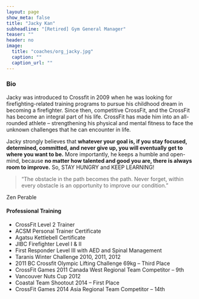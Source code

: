 ```yaml
---
layout: page
show_meta: false
title: "Jacky Kan"
subheadline: "[Retired] Gym General Manager"
teaser: ""
header: no
image:
  title: "coaches/org_jacky.jpg"
  caption: ""
  caption_url: ""
---
```

### Bio
Jacky was introduced to Crossfit in 2009 when he was looking for firefighting-related training programs to pursue his childhood dream in becoming a firefighter. Since then, competitive CrossFit, and the CrossFit has become an integral part of his life. CrossFit has made him into an all-rounded athlete – strengthening his physical and mental fitness to face the unknown challenges that he can encounter in life.  

Jacky strongly believes that **whatever your goal is, if you stay focused, determined, committed, and never give up, you will eventually get to where you want to be.** More importantly, he keeps a humble and open-mind, because **no matter how talented and good you are, there is always room to improve.** So, STAY HUNGRY and KEEP LEARNING!  

> “The obstacle in the path becomes the path. Never forget, within every obstacle is an opportunity to improve our condition.”

Zen Perable

#### Professional Training
* CrossFit Level 2 Trainer
* ACSM Personal Trainer Certificate
* Agatsu Kettlebell Certificate
* JIBC Firefighter Level I & II
* First Responder Level III with AED and Spinal Management
* Taranis Winter Challenge 2010, 2011, 2012
* 2011 BC Crossfit Olympic Lifting Challenge 69kg – Third Place
* CrossFit Games 2011 Canada West Regional Team Competitor – 9th
* Vancouver Nuts Cup 2012
* Coastal Team Shootout 2014 – First Place
* CrossFit Games 2014 Asia Regional Team Competitor – 14th
